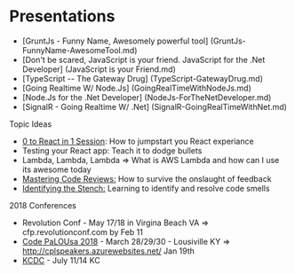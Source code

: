 Presentations
==============

* [GruntJs - Funny Name, Awesomely powerful tool] (GruntJs-FunnyName-AwesomeTool.md)
* [Don't be scared, JavaScript is your friend. JavaScript for the .Net Developer] (JavaScript is your Friend.md)
* [TypeScript -- The Gateway Drug] (TypeScript-GatewayDrug.md)
* [Going Realtime W/ Node.Js] (GoingRealTimeWithNodeJs.md)
* [Node.Js for the .Net Developer] (NodeJs-ForTheNetDeveloper.md)
* [SignalR - Going Realtime W/ .Net] (SignalR-GoingRealTimeWithNet.md)

Topic Ideas
* [0 to React in 1 Session](React-0toReactIn1Session.md): How to jumpstart you React experiance
* Testing your React app: Teach it to dodge bullets
* Lambda, Lambda, Lambda => What is AWS Lambda and how can I use its awesome today
* [Mastering Code Reviews:](Craftsmanship-MasteringCodeReviews.md) How to survive the onslaught of feedback
* [Identifying the Stench:](Craftsmanship-IdentifyingTheStench.md) Learning to identify and resolve code smells


2018 Conferences
* Revolution Conf - May 17/18 in Virgina Beach VA => cfp.revolutionconf.com by Feb 11
* [Code PaLOUsa 2018](http://cplspeakers.azurewebsites.net/) - March 28/29/30 - Lousiville KY => http://cplspeakers.azurewebsites.net/ Jan 19th 
* [KCDC](https://sessionize.com/kcdc-2018) - July 11/14 KC
